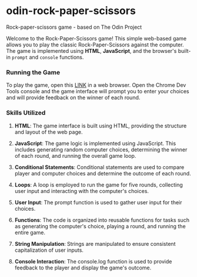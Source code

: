 # odin-rock-paper-scissors

Rock-paper-scissors game - based on The Odin Project

Welcome to the Rock-Paper-Scissors game! This simple web-based game allows you to play the classic Rock-Paper-Scissors against the computer. The game is implemented using **HTML**, **JavaScript**, and the browser's built-in `prompt` and `console` functions.

### Running the Game
To play the game, open this [LINK](https://relieze.github.io/odin-rock-paper-scissors/) in a web browser. Open the Chrome Dev Tools console and the game interface will prompt you to enter your choices and will provide feedback on the winner of each round.

### Skills Utilized

1. **HTML**: The game interface is built using HTML, providing the structure and layout of the web page.

2. **JavaScript**: The game logic is implemented using JavaScript. This includes generating random computer choices, determining the winner of each round, and running the overall game loop.

3. **Conditional Statements**: Conditional statements are used to compare player and computer choices and determine the outcome of each round.

4. **Loops**: A loop is employed to run the game for five rounds, collecting user input and interacting with the computer's choices.

5. **User Input**: The prompt function is used to gather user input for their choices.

6. **Functions**: The code is organized into reusable functions for tasks such as generating the computer's choice, playing a round, and running the entire game.

7. **String Manipulation**: Strings are manipulated to ensure consistent capitalization of user inputs.

8. **Console Interaction**: The console.log function is used to provide feedback to the player and display the game's outcome.
